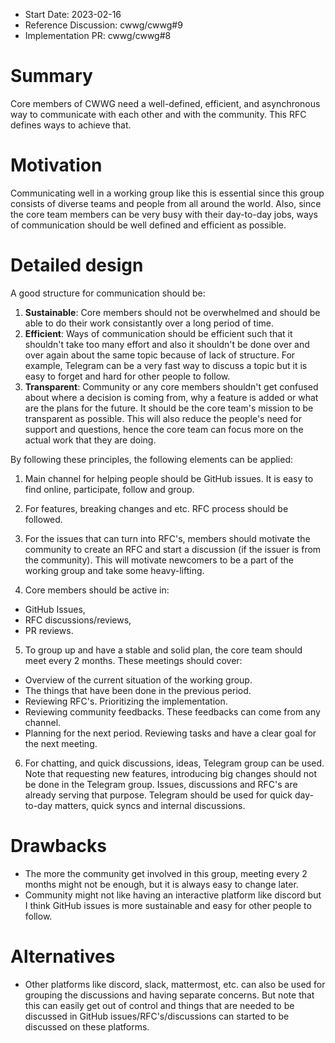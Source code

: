 - Start Date: 2023-02-16
- Reference Discussion: cwwg/cwwg#9
- Implementation PR: cwwg/cwwg#8

# Summary

Core members of CWWG need a well-defined, efficient, and asynchronous way to
communicate with each other and with the community. This RFC defines ways
to achieve that.

# Motivation

Communicating well in a working group like this is essential since this group
consists of diverse teams and people from all around the world. Also, since
the core team members can be very busy with their day-to-day jobs, ways of
communication should be well defined and efficient as possible.

# Detailed design

A good structure for communication should be:
1. **Sustainable**: Core members should not be overwhelmed and should be able
to do their work consistantly over a long period of time.
2. **Efficient**: Ways of communication should be efficient such that it shouldn't
take too many effort and also it shouldn't be done over and over again about the
same topic because of lack of structure. For example, Telegram can be a very fast
way to discuss a topic but it is easy to forget and hard for other people to follow.
3. **Transparent**: Community or any core members shouldn't get confused about where
a decision is coming from, why a feature is added or what are the plans for the future.
It should be the core team's mission to be transparent as possible. This will also
reduce the people's need for support and questions, hence the core team can focus more
on the actual work that they are doing.

By following these principles, the following elements can be applied:

1. Main channel for helping people should be GitHub issues. It is easy to find online,
participate, follow and group.

2. For features, breaking changes and etc. RFC process should be followed.

3. For the issues that can turn into RFC's, members should motivate the community to
create an RFC and start a discussion (if the issuer is from the community). This will
motivate newcomers to be a part of the working group and take some heavy-lifting.

4. Core members should be active in:
  - GitHub Issues,
  - RFC discussions/reviews,
  - PR reviews.
  
5. To group up and have a stable and solid plan, the core team should meet every 2 months.
These meetings should cover:
  - Overview of the current situation of the working group.
  - The things that have been done in the previous period.
  - Reviewing RFC's. Prioritizing the implementation.
  - Reviewing community feedbacks. These feedbacks can come from any channel.
  - Planning for the next period. Reviewing tasks and have a clear goal for the next meeting.
  
6. For chatting, and quick discussions, ideas, Telegram group can be used. Note that
requesting new features, introducing big changes should not be done in the Telegram group.
Issues, discussions and RFC's are already serving that purpose. Telegram should be
used for quick day-to-day matters, quick syncs and internal discussions.

# Drawbacks

- The more the community get involved in this group, meeting every 2 months might not be enough,
but it is always easy to change later.
- Community might not like having an interactive platform like discord but I think GitHub issues
is more sustainable and easy for other people to follow.

# Alternatives

- Other platforms like discord, slack, mattermost, etc. can also be used for grouping the discussions
and having separate concerns. But note that this can easily get out of control and things that are needed
to be discussed in GitHub issues/RFC's/discussions can started to be discussed on these platforms.
